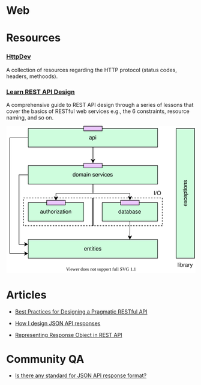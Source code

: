 # Web

# Resources

### [HttpDev](https://http.dev/)

A collection of resources regarding the HTTP protocol (status codes, headers, methoods).

### [Learn REST API Design](https://www.restapitutorial.com/)

A comprehensive guide to REST API design through a series of lessons that cover the basics of RESTful web services e.g., the 6 constraints, resource naming, and so on.

<p align="center">
  <img src="./images/layered-architecture.svg" />
</p>

# Articles

- [Best Practices for Designing a Pragmatic RESTful API](https://www.vinaysahni.com/best-practices-for-a-pragmatic-restful-api)

- [How I design JSON API responses](https://labs.omniti.com/labs/jsend)

- [Representing Response Object in REST API](https://shekhargulati.com/2018/05/18/til-5-representing-response-object-in-rest-api/)

# Community QA

- [Is there any standard for JSON API response format?](https://stackoverflow.com/questions/12806386/is-there-any-standard-for-json-api-response-format)
